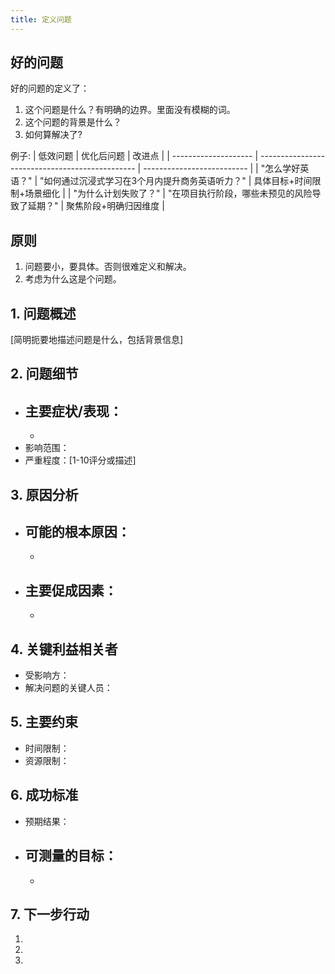 ```yaml
---
title: 定义问题
---
```

## 好的问题
好的问题的定义了：
1. 这个问题是什么？有明确的边界。里面没有模糊的词。
2. 这个问题的背景是什么？
3. 如何算解决了?

例子:
| 低效问题             | 优化后问题                                      | 改进点                     |
| -------------------- | ----------------------------------------------- | -------------------------- |
| "怎么学好英语？"     | "如何通过沉浸式学习在3个月内提升商务英语听力？" | 具体目标+时间限制+场景细化 |
| "为什么计划失败了？" | "在项目执行阶段，哪些未预见的风险导致了延期？"  | 聚焦阶段+明确归因维度      |

## 原则
1. 问题要小，要具体。否则很难定义和解决。
2. 考虑为什么这是个问题。

## 1. 问题概述
[简明扼要地描述问题是什么，包括背景信息]

## 2. 问题细节
- 主要症状/表现：
  - 
  - 
- 影响范围：
- 严重程度：[1-10评分或描述]

## 3. 原因分析
- 可能的根本原因：
  - 
  - 
- 主要促成因素：
  - 
  - 

## 4. 关键利益相关者
- 受影响方：
- 解决问题的关键人员：

## 5. 主要约束
- 时间限制：
- 资源限制：

## 6. 成功标准
- 预期结果：
- 可测量的目标：
  - 
  - 

## 7. 下一步行动
1. 
2. 
3. 
